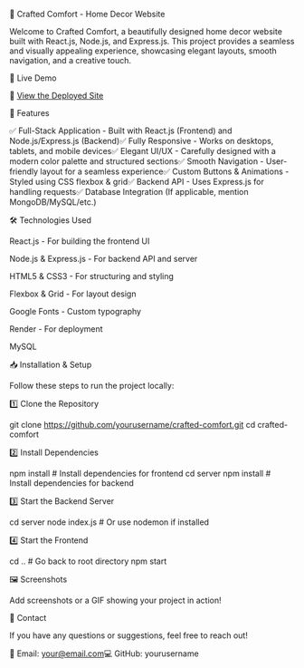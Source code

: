 🌿 Crafted Comfort - Home Decor Website

Welcome to Crafted Comfort, a beautifully designed home decor website built with React.js, Node.js, and Express.js. This project provides a seamless and visually appealing experience, showcasing elegant layouts, smooth navigation, and a creative touch.



🚀 Live Demo

🔗 [View the Deployed Site]([url](https://crafted-comfort.onrender.com))

📌 Features

✅ Full-Stack Application - Built with React.js (Frontend) and Node.js/Express.js (Backend)✅ Fully Responsive - Works on desktops, tablets, and mobile devices✅ Elegant UI/UX - Carefully designed with a modern color palette and structured sections✅ Smooth Navigation - User-friendly layout for a seamless experience✅ Custom Buttons & Animations - Styled using CSS flexbox & grid✅ Backend API - Uses Express.js for handling requests✅ Database Integration (If applicable, mention MongoDB/MySQL/etc.)

🛠️ Technologies Used

React.js - For building the frontend UI

Node.js & Express.js - For backend API and server

HTML5 & CSS3 - For structuring and styling

Flexbox & Grid - For layout design

Google Fonts - Custom typography

Render - For deployment

MySQL

📥 Installation & Setup

Follow these steps to run the project locally:

1️⃣ Clone the Repository

git clone https://github.com/yourusername/crafted-comfort.git
cd crafted-comfort

2️⃣ Install Dependencies

npm install  # Install dependencies for frontend
cd server
npm install  # Install dependencies for backend

3️⃣ Start the Backend Server

cd server
node index.js  # Or use nodemon if installed

4️⃣ Start the Frontend

cd ..  # Go back to root directory
npm start

🖼️ Screenshots

Add screenshots or a GIF showing your project in action!

📩 Contact

If you have any questions or suggestions, feel free to reach out!

📧 Email: your@email.com💻 GitHub: yourusername
